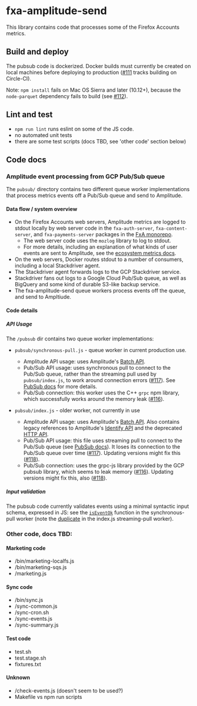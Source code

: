# fxa-amplitude-send

This library contains code that processes some of the Firefox Accounts metrics.

## Build and deploy

The pubsub code is dockerized. Docker builds must currently be created on local machines before deploying to production ([#111](https://github.com/mozilla/fxa-amplitude-send/issues/111) tracks building on Circle-CI).

Note: `npm install` fails on Mac OS Sierra and later (10.12+), because the `node-parquet` dependency fails to build (see [#112](https://github.com/mozilla/fxa-amplitude-send/issues/112)).

## Lint and test

* `npm run lint` runs eslint on some of the JS code.
* no automated unit tests
* there are some test scripts (docs TBD, see 'other code' section below)

## Code docs

### Amplitude event processing from GCP Pub/Sub queue

The `pubsub/` directory contains two different queue worker implementations that process metrics events off a Pub/Sub queue and send to Amplitude.

#### Data flow / system overview

- On the Firefox Accounts web servers, Amplitude metrics are logged to stdout locally by web server code in the `fxa-auth-server`, `fxa-content-server`, and `fxa-payments-server` packages in the [FxA monorepo](https://github.com/mozilla/fxa).
  - The web server code uses the `mozlog` library to log to stdout.
  - For more details, including an explanation of what kinds of user events are sent to Amplitude, see the [ecosystem metrics docs](https://mozilla.github.io/ecosystem-platform/docs/fxa-engineering/fxa-metrics).
- On the web servers, Docker routes stdout to a number of consumers, including a local Stackdriver agent.
- The Stackdriver agent forwards logs to the GCP Stackdriver service.
- Stackdriver fans out logs to a Google Cloud Pub/Sub queue, as well as BigQuery and some kind of durable S3-like backup service.
- The fxa-amplitude-send queue workers process events off the queue, and send to Ampltiude.

#### Code details

##### API Usage

The `/pubsub` dir contains two queue worker implementations:

- `pubsub/synchronous-pull.js` - queue worker in current production use.
  - Amplitude API usage: uses Amplitude's [Batch API].
  - Pub/Sub API usage: uses synchronous pull to connect to the Pub/Sub queue, rather than the streaming pull used by `pubsub/index.js`, to work around connection errors ([#117](https://github.com/mozilla/fxa-amplitude-send/issues/117)). See [PubSub docs] for more details.
  - Pub/Sub connection: this worker uses the C++ `grpc` npm library, which successfully works around the memory leak ([#116](https://github.com/mozilla/fxa-amplitude-send/issues/116)).

- `pubsub/index.js` - older worker, not currently in use
  - Amplitude API usage: uses Amplitude's [Batch API]. Also contains legacy references to Amplitude's [Identify API] and the deprecated [HTTP API].
  - Pub/Sub API usage: this file uses streaming pull to connect to the Pub/Sub queue (see [PubSub docs]). It loses its connection to the Pub/Sub queue over time ([#117](https://github.com/mozilla/fxa-amplitude-send/issues/117)). Updating versions might fix this ([#118](https://github.com/mozilla/fxa-amplitude-send/issues/118)).
  - Pub/Sub connection: uses the grpc-js library provided by the GCP pubsub library, which seems to leak memory ([#116](https://github.com/mozilla/fxa-amplitude-send/issues/116)). Updating versions might fix this, also ([#118](https://github.com/mozilla/fxa-amplitude-send/issues/118)).

[Batch API]: https://developers.amplitude.com/#Batch-Event-Upload
[HTTP API]: https://help.amplitude.com/hc/en-us/articles/204771828-HTTP-API
[Identify API]: https://help.amplitude.com/hc/en-us/articles/205406617
[PubSub docs]: https://cloud.google.com/pubsub/docs/pull

##### Input validation

The pubsub code currently validates events using a minimal syntactic input schema, expressed in JS: see the [`isEventOk`](https://github.com/mozilla/fxa-amplitude-send/blob/master/pubsub/utils.js#L24) function in the synchronous-pull worker (note the [duplicate](https://github.com/mozilla/fxa-amplitude-send/blob/master/pubsub/index.js#L282-L289) in the index.js streaming-pull worker).

### Other code, docs TBD:

#### Marketing code

* /bin/marketing-localfs.js
* /bin/marketing-sqs.js
* /marketing.js

#### Sync code

* /bin/sync.js
* /sync-common.js
* /sync-cron.sh
* /sync-events.js
* /sync-summary.js

#### Test code

* test.sh
* test.stage.sh
* fixtures.txt

#### Unknown

* /check-events.js (doesn't seem to be used?)
* Makefile vs npm run scripts

